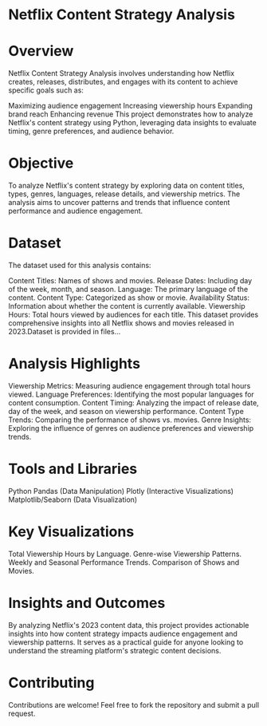 # Netflix Content Strategy Analysis
# Overview
Netflix Content Strategy Analysis involves understanding how Netflix creates, releases, distributes, and engages with its content to achieve specific goals such as:

Maximizing audience engagement
Increasing viewership hours
Expanding brand reach
Enhancing revenue
This project demonstrates how to analyze Netflix's content strategy using Python, leveraging data insights to evaluate timing, genre preferences, and audience behavior.

# Objective
To analyze Netflix's content strategy by exploring data on content titles, types, genres, languages, release details, and viewership metrics. The analysis aims to uncover patterns and trends that influence content performance and audience engagement.

# Dataset
The dataset used for this analysis contains:

Content Titles: Names of shows and movies.
Release Dates: Including day of the week, month, and season.
Language: The primary language of the content.
Content Type: Categorized as show or movie.
Availability Status: Information about whether the content is currently available.
Viewership Hours: Total hours viewed by audiences for each title.
This dataset provides comprehensive insights into all Netflix shows and movies released in 2023.Dataset is provided in files...

# Analysis Highlights
Viewership Metrics:
Measuring audience engagement through total hours viewed.
Language Preferences:
Identifying the most popular languages for content consumption.
Content Timing:
Analyzing the impact of release date, day of the week, and season on viewership performance.
Content Type Trends:
Comparing the performance of shows vs. movies.
Genre Insights:
Exploring the influence of genres on audience preferences and viewership trends.
# Tools and Libraries
Python
Pandas (Data Manipulation)
Plotly (Interactive Visualizations)
Matplotlib/Seaborn (Data Visualization)

# Key Visualizations
Total Viewership Hours by Language.
Genre-wise Viewership Patterns.
Weekly and Seasonal Performance Trends.
Comparison of Shows and Movies.
# Insights and Outcomes
By analyzing Netflix's 2023 content data, this project provides actionable insights into how content strategy impacts audience engagement and viewership patterns. It serves as a practical guide for anyone looking to understand the streaming platform's strategic content decisions.

# Contributing
Contributions are welcome! Feel free to fork the repository and submit a pull request.

